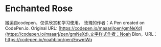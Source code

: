 # Enchanted Rose
搬运自codepen，仅供欣赏和学习使用。
玫瑰的作者：A Pen created on CodePen.io. Original URL: [https://codepen.io/maaarj/pen/gmNeXd](https://codepen.io/maaarj/pen/gmNeXd).文字样式作者：Noah Blon，URL：https://codepen.io/noahblon/pen/ExwmWq
#

